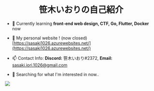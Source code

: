 <h1 align="center">笹木いおりの自己紹介</h1>
<p align="left"> 
<a href="https://twitter.com/sasaki_1026" target="blank"><i class="fa-brands fa-twitter"></i></a>
<a href="https://www.facebook.com/profile.php?id=100026347455676" target="blank"><i class="fa-brands fa-facebook"></i></a>
<a href="https://www.instagram.com/sasaki_1026/" target="blank"><i class="fa-brands fa-instagram"></i></a>
</p>

- 🌱 Currently learning  **front-end web design, CTF, Go, Flutter, Docker** now

- 📝 My personal website ! (now closed) [https://sasaki1026.azurewebsites.net/](https://sasaki1026.azurewebsites.net/)

- 📫 Contact Info: **Discord:** 笹木いおり#2372, **Email:** sasaki.iori.1026@gmail.com

- 🔎 Searching for what I'm interested in now..

<a href="https://github.com/Sasaki1026">
  <img src="https://skillicons.dev/icons?i=cpp,java,html,css,js,ts,nodejs,py,linux,git,github,docker&perline=50" />
</a>
